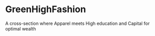 # GreenHighFashion
A cross-section where Apparel meets High education and Capital for optimal wealth 
